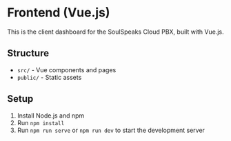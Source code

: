 # Frontend (Vue.js)

This is the client dashboard for the SoulSpeaks Cloud PBX, built with Vue.js.

## Structure
- `src/` - Vue components and pages
- `public/` - Static assets

## Setup
1. Install Node.js and npm
2. Run `npm install`
3. Run `npm run serve` or `npm run dev` to start the development server 
